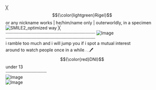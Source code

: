 # 
<br> ╳ $${\color{lightgreen}Rigel}$$ or any nickname works | he/him/name only | outerworldly, in a specimen ![SMILE2_optimized](https://github.com/user-attachments/assets/7d0a2e2f-20e8-4066-971a-486d437407cd) way ╳
<br> ┈┈┈┈┈┈┈┈┈┈┈┈┈┈┈┈┈┈┈┈┈┈┈┈┈┈┈┈┈┈┈┈┈┈┈
![Image](https://github.com/user-attachments/assets/76c7f065-6fc8-40a8-989a-910fafebd1ff)
<br> ┈┈┈┈┈┈┈┈┈┈┈┈┈┈┈┈┈┈┈┈┈┈┈┈┈┈┈┈┈┈┈┈┈┈┈
<br> i ramble too much and i will jump you if i spot a mutual interest
<br> around to watch people once in a while𓂃🖊
<br> $${\color{red}DNI}$$	under 13
<br> ┈┈┈┈┈┈┈┈┈┈┈┈┈┈┈┈
<br>![Image](https://github.com/user-attachments/assets/22ecc613-f4dd-49f5-82c6-309fa5d83639)
<br>![Image](https://github.com/user-attachments/assets/1ba0dc51-6522-429a-bca7-a00fab045c1e)

